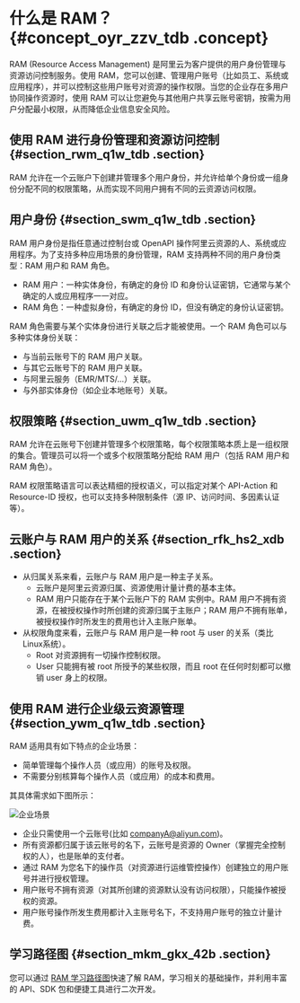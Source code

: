 # 什么是 RAM？ {#concept_oyr_zzv_tdb .concept}

RAM \(Resource Access Management\) 是阿里云为客户提供的用户身份管理与资源访问控制服务。使用 RAM，您可以创建、管理用户账号（比如员工、系统或应用程序），并可以控制这些用户账号对资源的操作权限。当您的企业存在多用户协同操作资源时，使用 RAM 可以让您避免与其他用户共享云账号密钥，按需为用户分配最小权限，从而降低企业信息安全风险。

## 使用 RAM 进行身份管理和资源访问控制 {#section_rwm_q1w_tdb .section}

RAM 允许在一个云账户下创建并管理多个用户身份，并允许给单个身份或一组身份分配不同的权限策略，从而实现不同用户拥有不同的云资源访问权限。

## 用户身份 {#section_swm_q1w_tdb .section}

RAM 用户身份是指任意通过控制台或 OpenAPI 操作阿里云资源的人、系统或应用程序。为了支持多种应用场景的身份管理，RAM 支持两种不同的用户身份类型：RAM 用户和 RAM 角色。

-   RAM 用户：一种实体身份，有确定的身份 ID 和身份认证密钥，它通常与某个确定的人或应用程序一一对应。
-   RAM 角色：一种虚拟身份，有确定的身份 ID，但没有确定的身份认证密钥。

RAM 角色需要与某个实体身份进行关联之后才能被使用。一个 RAM 角色可以与多种实体身份关联：

-   与当前云账号下的 RAM 用户关联。
-   与其它云账号下的 RAM 用户关联。
-   与阿里云服务（EMR/MTS/…）关联。
-   与外部实体身份（如企业本地账号）关联。

## 权限策略 {#section_uwm_q1w_tdb .section}

RAM 允许在云账号下创建并管理多个权限策略，每个权限策略本质上是一组权限的集合。管理员可以将一个或多个权限策略分配给 RAM 用户（包括 RAM 用户和 RAM 角色）。

RAM 权限策略语言可以表达精细的授权语义，可以指定对某个 API-Action 和 Resource-ID 授权，也可以支持多种限制条件（源 IP、访问时间、多因素认证等）。

## 云账户与 RAM 用户的关系 {#section_rfk_hs2_xdb .section}

-   从归属关系来看，云账户与 RAM 用户是一种主子关系。
    -   云账户是阿里云资源归属、资源使用计量计费的基本主体。
    -   RAM 用户只能存在于某个云账户下的 RAM 实例中。RAM 用户不拥有资源，在被授权操作时所创建的资源归属于主账户；RAM 用户不拥有账单，被授权操作时所发生的费用也计入主账户账单。
-   从权限角度来看，云账户与 RAM 用户是一种 root 与 user 的关系（类比 Linux系统）。
    -   Root 对资源拥有一切操作控制权限。
    -   User 只能拥有被 root 所授予的某些权限，而且 root 在任何时刻都可以撤销 user 身上的权限。

## 使用 RAM 进行企业级云资源管理 {#section_ywm_q1w_tdb .section}

RAM 适用具有如下特点的企业场景：

-   简单管理每个操作人员（或应用）的账号及权限。
-   不需要分别核算每个操作人员（或应用）的成本和费用。

其具体需求如下图所示：

![](images/3479_zh-CN.png "企业场景")

-   企业只需使用一个云账号\(比如 companyA@aliyun.com\)。
-   所有资源都归属于该云账号的名下，云账号是资源的 Owner（掌握完全控制权的人），也是账单的支付者。
-   通过 RAM 为您名下的操作员（对资源进行运维管控操作）创建独立的用户账号并进行授权管理。
-   用户账号不拥有资源（对其所创建的资源默认没有访问权限），只能操作被授权的资源。
-   用户账号操作所发生费用都计入主账号名下，不支持用户账号的独立计量计费。

## 学习路径图 {#section_mkm_gkx_42b .section}

您可以通过 [RAM 学习路径图](https://www.alibabacloud.com/getting-started/learningpath/ram)快速了解 RAM，学习相关的基础操作，并利用丰富的 API、SDK 包和便捷工具进行二次开发。


